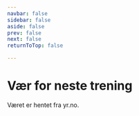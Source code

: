 ```yaml
---
navbar: false
sidebar: false
aside: false
prev: false
next: false
returnToTop: false

---
```


<script setup>
import WeatherComponent from './WeatherComponent.vue'
</script>

# Vær for neste trening

Været er hentet fra yr.no.

<WeatherComponent />
